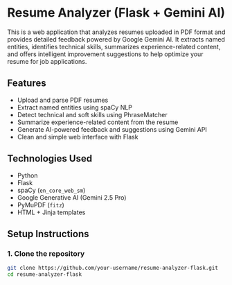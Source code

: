 # Resume Analyzer (Flask + Gemini AI)

This is a web application that analyzes resumes uploaded in PDF format and provides detailed feedback powered by Google Gemini AI. It extracts named entities, identifies technical skills, summarizes experience-related content, and offers intelligent improvement suggestions to help optimize your resume for job applications.

## Features

- Upload and parse PDF resumes
- Extract named entities using spaCy NLP
- Detect technical and soft skills using PhraseMatcher
- Summarize experience-related content from the resume
- Generate AI-powered feedback and suggestions using Gemini API
- Clean and simple web interface with Flask

## Technologies Used

- Python
- Flask
- spaCy (`en_core_web_sm`)
- Google Generative AI (Gemini 2.5 Pro)
- PyMuPDF (`fitz`)
- HTML + Jinja templates

## Setup Instructions

### 1. Clone the repository

```bash
git clone https://github.com/your-username/resume-analyzer-flask.git
cd resume-analyzer-flask
